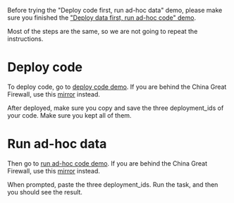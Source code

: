 Before trying the "Deploy code first, run ad-hoc data" demo, please make sure you finished the ["Deploy data first, run ad-hoc code" demo](Deploy_data_run_adhoc_code.md).

Most of the steps are the same, so we are not going to repeat the instructions. 
# Deploy code

To deploy code, go to [deploy code demo](http://t-rust.com:8080/ipfs/QmbH4xbTQV5eZnZWh5QjyCigmWLL9nNyik4nun5U3ULYjV). If you are behind the China Great Firewall, use this [mirror](http://81.70.96.136:8080/ipfs/QmbH4xbTQV5eZnZWh5QjyCigmWLL9nNyik4nun5U3ULYjV) instead.

After deployed, make sure you copy and save the three deployment_ids of your code. Make sure you kept all of them.

# Run ad-hoc data

Then go to [run ad-hoc code demo](http://t-rust.com:8080/ipfs/QmbHfBZuLK41zf3nePiFstRTa81vAvpsf9HBQLycjw6VFb). If you are behind the China Great Firewall, use this [mirror](http://81.70.96.136:8080/ipfs/QmbHfBZuLK41zf3nePiFstRTa81vAvpsf9HBQLycjw6VFb) instead.

When prompted, paste the three deployment_ids. Run the task, and then you should see the result. 

